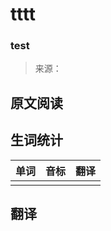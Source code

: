 # tttt

### test

>来源：[]()

## 原文阅读

## 生词统计
| 单词 | 音标 | 翻译 |
|-|-|-|
|  |  |  |

## 翻译

<src-rtyAudio :src="`https://rtyxmd.gitee.io/rtyresources2020/November/How%20to%20Survive%20on%20Mars.mp3`"></src-rtyAudio>